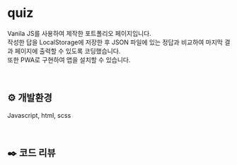 # quiz
Vanila JS를 사용하여 제작한 포트폴리오 페이지입니다. <br>
작성한 답을 LocalStorage에 저장한 후 JSON 파일에 있는 정답과 비교하여 마지막 결과 페이지에 출력할 수 있도록 코딩했습니다. <br>
또한 PWA로 구현하여 앱을 설치할 수 있습니다.

<br>


## ⚙️ 개발환경

Javascript, html, scss

<br>


## ✒️ 코드 리뷰



```js

```

<br>
